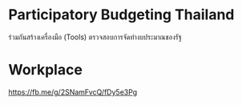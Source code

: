 # Participatory Budgeting Thailand

ร่วมกันสร้างเครื่องมือ (Tools) ตรวจสอบการจัดทำงบประมาณของรัฐ

# Workplace

https://fb.me/g/2SNamFvcQ/fDy5e3Pg
